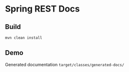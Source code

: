 # Spring REST Docs

## Build
```bash
mvn clean install
```

## Demo
Generated documentation `target/classes/generated-docs/`
